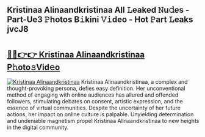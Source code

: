 ## Kristinaa Alinaandkristinaa All 𝙻eaked 𝙽u𝚍es - Part-Ue3 𝙿hotos B𝚒kini 𝚅𝚒deo - Hot 𝙿art 𝙻eaks jvcJ8

# <h2><a href="http://ld6n6q.urlbe.top/?page=Kristinaa+Alinaandkristinaa">🔗🔗👉👉 Kristinaa Alinaandkristinaa P𝚑oto𝚜Vid𝚎o</a></h2>

[![Kristinaa Alinaandkristinaa](https://i.imgur.com/eBuTRDB.gif)](http://ld6n6q.urlbe.top/?page=Kristinaa+Alinaandkristinaa)
Kristinaa Alinaandkristinaa, a complex and thought-provoking persona, defies easy definition. Her unconventional method of engaging with online audiences has allured and offended followers, stimulating debates on consent, artistic expression, and the essence of virtual communities. Despite the uncertainty of her future actions, her impact on online culture is palpable. Unyielding determination and undeniable magnetism propel Kristinaa Alinaandkristinaa to new heights in the digital community.
